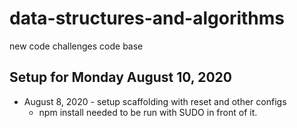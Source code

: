 # data-structures-and-algorithms
new code challenges code base


## Setup for Monday August 10, 2020

- August 8, 2020 - setup scaffolding with reset and other configs
  - npm install needed to be run with SUDO in front of it.
  